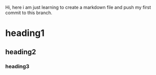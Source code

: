 Hi, here i am just learning to create a markdown file and push my first commit to this branch. 
# heading1
## heading2
### heading3
